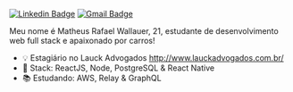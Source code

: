 [![Linkedin Badge](https://img.shields.io/badge/-LinkedIn-blue?style=for-the-badge&logo=Linkedin&logoColor=white&link=https://www.linkedin.com/in/lucas-bittencourt/)](https://www.linkedin.com/in/lucas-bittencourt/)
[![Gmail Badge](https://img.shields.io/badge/-Gmail-c14438?style=for-the-badge&logo=Gmail&logoColor=white&link=mailto:lucasgdbittencourt@gmail.com)](mailto:lucasgdbittencourt@gmail.com)

Meu nome é Matheus Rafael Wallauer, 21, estudante de desenvolvimento web full stack e apaixonado por carros!

- :bulb: Estagiário no Lauck Advogados http://www.lauckadvogados.com.br/
- :blue_heart: Stack: ReactJS, Node, PostgreSQL & React Native
- :books: Estudando: AWS, Relay & GraphQL 

